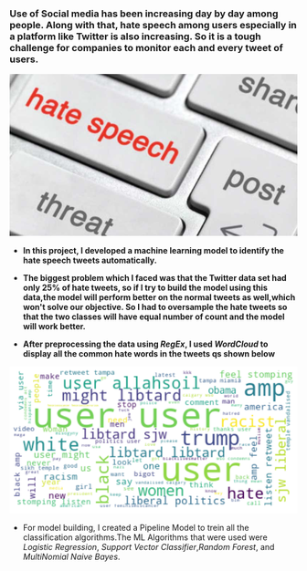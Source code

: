 <h3> Use of Social media has been increasing day by day among people. Along with that, hate speech among users especially in a platform like Twitter is also increasing. So it is a tough challenge for companies to monitor each and every tweet of users.</h3>

![image](hate-speech.jpg) <br>
* **In this project, I developed a machine learning model to identify the hate speech tweets automatically.<br>**
* **The biggest problem which I faced was that the Twitter data set had only 25% of hate tweets, so if I try to build the model using this data,the model will perform better on the normal tweets as well,which won't solve our objective. So I had to oversample the hate tweets so that the two classes will have equal number of count and the model will work better.**




* **After preprocessing the data using *RegEx*, I used *WordCloud* to display all the common hate words in the tweets qs shown below**

![image](wordcloud.png)

* For model building, I created a Pipeline Model to trein all the classification algorithms.The ML Algorithms that were used were *Logistic Regression*, *Support Vector Classifier*,*Random Forest*, and *MultiNomial Naive Bayes*.
